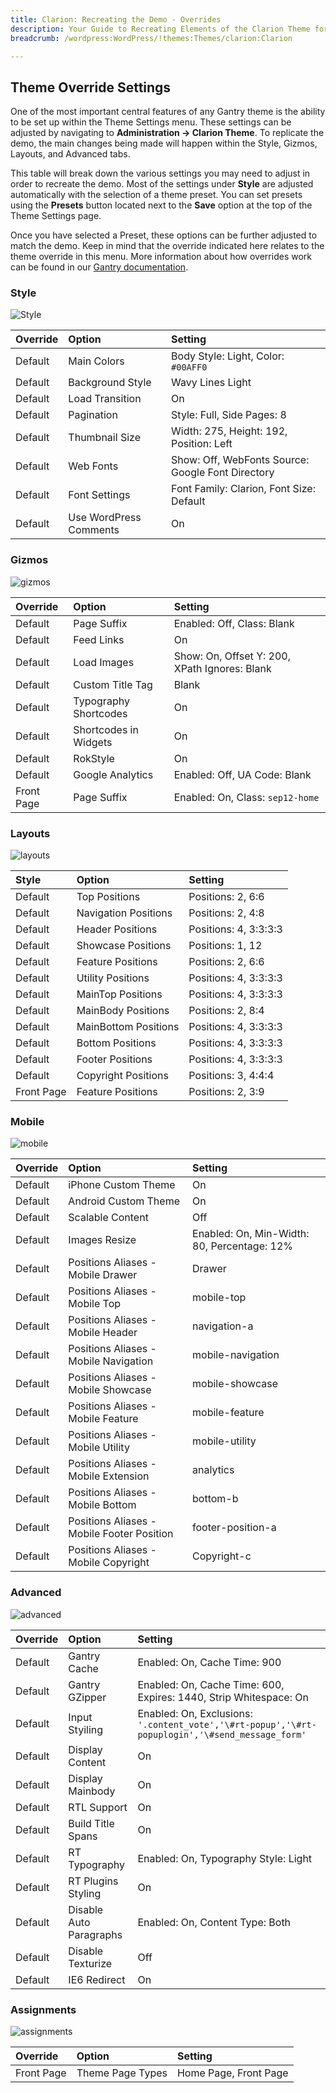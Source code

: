 ```yaml
---
title: Clarion: Recreating the Demo - Overrides
description: Your Guide to Recreating Elements of the Clarion Theme for WordPress
breadcrumb: /wordpress:WordPress/!themes:Themes/clarion:Clarion

---
```


Theme Override Settings
-----

One of the most important central features of any Gantry theme is the ability to be set up within the Theme Settings menu. These settings can be adjusted by navigating to **Administration -> Clarion Theme**. To replicate the demo, the main changes being made will happen within the Style, Gizmos, Layouts, and Advanced tabs. 

This table will break down the various settings you may need to adjust in order to recreate the demo. Most of the settings under **Style** are adjusted automatically with the selection of a theme preset. You can set presets using the **Presets** button located next to the **Save** option at the top of the Theme Settings page.

Once you have selected a Preset, these options can be further adjusted to match the demo. Keep in mind that the override indicated here relates to the theme override in this menu. More information about how overrides work can be found in our [Gantry documentation][override].

### Style

![Style][style]

| Override    | Option                 | Setting                                           |
| :---------- | :----------            | :----------                                       |
| Default     | Main Colors            | Body Style: Light, Color: `#00AFF0`               |
| Default     | Background Style       | Wavy Lines Light                                  |
| Default     | Load Transition        | On                                                |
| Default     | Pagination             | Style: Full, Side Pages: 8                        |
| Default     | Thumbnail Size         | Width: 275, Height: 192, Position: Left           |
| Default     | Web Fonts              | Show: Off, WebFonts Source: Google Font Directory |
| Default     | Font Settings          | Font Family: Clarion, Font Size: Default          |
| Default     | Use WordPress Comments | On                                                |

### Gizmos

![gizmos][gizmos]

| Override    | Option                | Setting                                       |
| :---------- | :----------           | :----------                                   |
| Default     | Page Suffix           | Enabled: Off, Class: Blank                    |
| Default     | Feed Links            | On                                            |
| Default     | Load Images           | Show: On, Offset Y: 200, XPath Ignores: Blank |
| Default     | Custom Title Tag      | Blank                                         |
| Default     | Typography Shortcodes | On                                            |
| Default     | Shortcodes in Widgets | On                                            |
| Default     | RokStyle              | On                                            |
| Default     | Google Analytics      | Enabled: Off, UA Code: Blank                  |
| Front Page  | Page Suffix           | Enabled: On, Class: `sep12-home`              |

### Layouts

![layouts][layouts]

|   Style    |        Option        |        Setting        |
| :--------- | :------------------- | :-------------------- |
| Default    | Top Positions        | Positions: 2, 6:6     |
| Default    | Navigation Positions | Positions: 2, 4:8     |
| Default    | Header Positions     | Positions: 4, 3:3:3:3 |
| Default    | Showcase Positions   | Positions: 1, 12      |
| Default    | Feature Positions    | Positions: 2, 6:6     |
| Default    | Utility Positions    | Positions: 4, 3:3:3:3 |
| Default    | MainTop Positions    | Positions: 4, 3:3:3:3 |
| Default    | MainBody Positions   | Positions: 2, 8:4     |
| Default    | MainBottom Positions | Positions: 4, 3:3:3:3 |
| Default    | Bottom Positions     | Positions: 4, 3:3:3:3 |
| Default    | Footer Positions     | Positions: 4, 3:3:3:3 |
| Default    | Copyright Positions  | Positions: 3, 4:4:4   |
| Front Page | Feature Positions    | Positions: 2, 3:9     |


### Mobile

![mobile][mobile]

| Override    | Option                                     | Setting                                     |
| :---------- | :----------                                | :----------                                 |
| Default     | iPhone Custom Theme                        | On                                          |
| Default     | Android Custom Theme                       | On                                          |
| Default     | Scalable Content                           | Off                                         |
| Default     | Images Resize                              | Enabled: On, Min-Width: 80, Percentage: 12% |
| Default     | Positions Aliases - Mobile Drawer          | Drawer                                      |
| Default     | Positions Aliases - Mobile Top             | mobile-top                                  |
| Default     | Positions Aliases - Mobile Header          | navigation-a                                |
| Default     | Positions Aliases - Mobile Navigation      | mobile-navigation                           |
| Default     | Positions Aliases - Mobile Showcase        | mobile-showcase                             |
| Default     | Positions Aliases - Mobile Feature         | mobile-feature                              |
| Default     | Positions Aliases - Mobile Utility         | mobile-utility                              |
| Default     | Positions Aliases - Mobile Extension       | analytics                                   |
| Default     | Positions Aliases - Mobile Bottom          | bottom-b                                    |
| Default     | Positions Aliases - Mobile Footer Position | footer-position-a                           |
| Default     | Positions Aliases - Mobile Copyright       | Copyright-c                                 |

### Advanced

![advanced][advanced]

| Override    | Option                  | Setting                                                                                         |
| :---------- | :----------             | :----------                                                                                     |
| Default     | Gantry Cache            | Enabled: On, Cache Time: 900                                                                    |
| Default     | Gantry GZipper          | Enabled: On, Cache Time: 600, Expires: 1440, Strip Whitespace: On                               |
| Default     | Input Styiling          | Enabled: On, Exclusions: `'.content_vote','\#rt-popup','\#rt-popuplogin','\#send_message_form'` |
| Default     | Display Content         | On                                                                                              |
| Default     | Display Mainbody        | On                                                                                              |
| Default     | RTL Support             | On                                                                                              |
| Default     | Build Title Spans       | On                                                                                              |
| Default     | RT Typography           | Enabled: On, Typography Style: Light                                                            |
| Default     | RT Plugins Styling      | On                                                                                              |
| Default     | Disable Auto Paragraphs | Enabled: On, Content Type: Both                                                                 |
| Default     | Disable Texturize       | Off                                                                                             |
| Default     | IE6 Redirect            | On                                                                                              |

### Assignments

![assignments][assignments]

| Override    | Option              | Setting               |
| :---------- | :----------         | :----------           |
| Front Page  | Theme Page Types | Home Page, Front Page |

[override]: http://docs.gantry.org/gantry4/configure
[style]: assets/setstyle.jpeg
[assignments]: assets/setassignments.jpg
[advanced]: assets/setadvanced.jpeg
[mobile]: assets/setmobile.jpeg
[layouts]: assets/setlayouts.jpeg
[gizmos]: assets/setgizmos.jpeg
